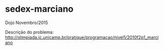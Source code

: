 # sedex-marciano

Dojo Novembro/2015

Descrição do problema: http://olimpiada.ic.unicamp.br/pratique/programacao/nivel1/2010f2p1_marciano
